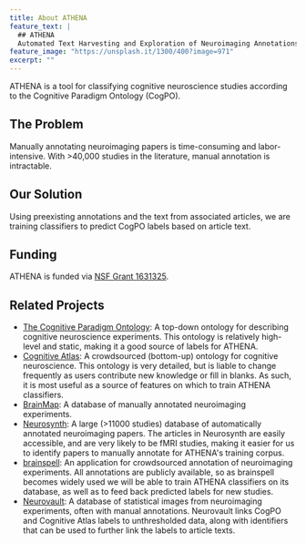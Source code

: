```yaml
---
title: About ATHENA
feature_text: |
  ## ATHENA
  Automated Text Harvesting and Exploration of Neuroimaging Annotations
feature_image: "https://unsplash.it/1300/400?image=971"
excerpt: ""
---
```


ATHENA is a tool for classifying cognitive neuroscience studies according to the Cognitive Paradigm Ontology (CogPO).

## The Problem
Manually annotating neuroimaging papers is time-consuming and labor-intensive. With >40,000 studies in the literature, manual annotation is intractable.

## Our Solution
Using preexisting annotations and the text from associated articles, we are training classifiers to predict CogPO labels based on article text.

## Funding
ATHENA is funded via [NSF Grant 1631325](https://www.nsf.gov/awardsearch/showAward?AWD_ID=1631325).

## Related Projects
* [The Cognitive Paradigm Ontology](http://www.cogpo.org): A top-down ontology for describing cognitive neuroscience experiments. This ontology is relatively high-level and static, making it a good source of labels for ATHENA.
* [Cognitive Atlas](http://www.cognitiveatlas.org): A crowdsourced (bottom-up) ontology for cognitive neuroscience. This ontology is very detailed, but is liable to change frequently as users contribute new knowledge or fill in blanks. As such, it is most useful as a source of features on which to train ATHENA classifiers.
* [BrainMap](http://www.brainmap.org): A database of manually annotated neuroimaging experiments.
* [Neurosynth](http://neurosynth.org): A large (>11000 studies) database of automatically annotated neuroimaging papers. The articles in Neurosynth are easily accessible, and are very likely to be fMRI studies, making it easier for us to identify papers to manually annotate for ATHENA's training corpus.
* [brainspell](https://brainspell.herokuapp.com): An application for crowdsourced annotation of neuroimaging experiments. All annotations are publicly available, so as brainspell becomes widely used we will be able to train ATHENA classifiers on its database, as well as to feed back predicted labels for new studies.
* [Neurovault](http://www.neurovault.org): A database of statistical images from neuroimaging experiments, often with manual annotations. Neurovault links CogPO and Cognitive Atlas labels to unthresholded data, along with identifiers that can be used to further link the labels to article texts.
